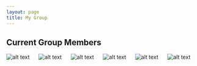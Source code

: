 ```yaml
---
layout: page
title: My Group
---
```


## Current Group Members 

![alt text](https://amolf.nl/portraits/Singh_Nitin_45020.jpg "Logo Title Text 1") &nbsp;&nbsp;&nbsp;&nbsp;
![alt text](https://amolf.nl/portraits/Singh_Nitin_45020.jpg "Logo Title Text 1") &nbsp;&nbsp;&nbsp;&nbsp;
![alt text](https://amolf.nl/portraits/Singh_Nitin_45020.jpg "Logo Title Text 1") &nbsp;&nbsp;&nbsp;&nbsp;
![alt text](https://amolf.nl/portraits/Singh_Nitin_45020.jpg "Logo Title Text 1") &nbsp;&nbsp;&nbsp;&nbsp;
![alt text](https://amolf.nl/portraits/Singh_Nitin_45020.jpg "Logo Title Text 1") &nbsp;&nbsp;&nbsp;&nbsp;
![alt text](https://amolf.nl/portraits/Singh_Nitin_45020.jpg "Logo Title Text 1") 
